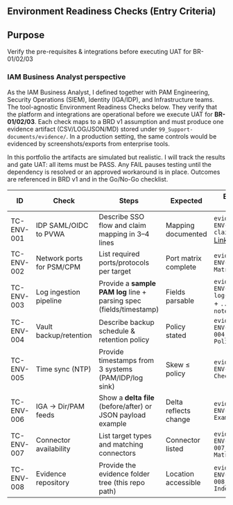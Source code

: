 ## Environment Readiness Checks (Entry Criteria)

## Purpose
Verify the pre-requisites & integrations before executing UAT for BR-01/02/03

### **IAM Business Analyst perspective** 

As the IAM Business Analyst, I defined together with PAM Engineering, Security Operations (SIEM), Identity (IGA/IDP), and Infrastructure teams. The tool-agnostic Environment Readiness Checks below. They verify that the platform and integrations are operational before we execute UAT for **BR-01/02/03**. Each check maps to a BRD v1 assumption and must produce one evidence artifact (CSV/LOG/JSON/MD) stored under `99_Support-documents/evidence/`. In a production setting, the same controls would be evidenced by screenshots/exports from enterprise tools.

In this portfolio the artifacts are simulated but realistic. I will track the results and gate UAT: all items must be PASS.
Any FAIL pauses testing until the dependency is resolved or an approved workaround is in place. Outcomes are referenced in BRD v1 and in the Go/No-Go checklist.



| ID | Check | Steps | Expected | Evidence (demo) |
|---|---|---|---|---|
| TC-ENV-001 | IDP SAML/OIDC to PVWA | Describe SSO flow and claim mapping in 3–4 lines | Mapping documented | `evidence/TC-ENV-001_SSO-claims.txt` [Link](#Claim-/-Attribute-Mapping) |
| TC-ENV-002 | Network ports for PSM/CPM | List required ports/protocols per target | Port matrix complete | `evidence/TC-ENV-002_Port-Matrix.csv` |
| TC-ENV-003 | Log ingestion pipeline | Provide a **sample PAM log** line + parsing spec (fields/timestamp) | Fields parsable | `evidence/TC-ENV-003_PAM-log-sample.log` + `..._parsing-notes.txt` |
| TC-ENV-004 | Vault backup/retention | Describe backup schedule & retention policy | Policy stated | `evidence/TC-ENV-004_Backup-Policy.txt` |
| TC-ENV-005 | Time sync (NTP) | Provide timestamps from 3 systems (PAM/IDP/log sink) | Skew ≤ policy | `evidence/TC-ENV-005_Time-Check.csv` |
| TC-ENV-006 | IGA → Dir/PAM feeds | Show a **delta file** (before/after) or JSON payload example | Delta reflects change | `evidence/TC-ENV-006_Delta-Example.json` |
| TC-ENV-007 | Connector availability | List target types and matching connectors | Connector listed | `evidence/TC-ENV-007_Connector-Matrix.csv` |
| TC-ENV-008 | Evidence repository | Provide the evidence folder tree (this repo path) | Location accessible | `evidence/TC-ENV-008_Evidence-Index.md` |


